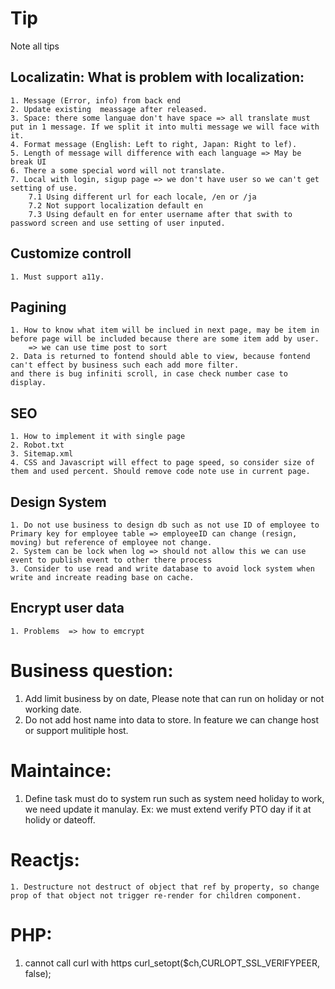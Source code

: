 # Tip
Note all tips

## Localizatin: What is problem with localization:
	1. Message (Error, info) from back end
	2. Update existing  meassage after released.
	3. Space: there some languae don't have space => all translate must put in 1 message. If we split it into multi message we will face with it.
	4. Format message (English: Left to right, Japan: Right to lef).
	5. Length of message will difference with each language => May be break UI
	6. There a some special word will not translate.
	7. Local with login, sigup page => we don't have user so we can't get setting of use. 
		7.1 Using different url for each locale, /en or /ja
		7.2 Not support localization default en
		7.3 Using default en for enter username after that swith to password screen and use setting of user inputed.

## Customize controll
	1. Must support a11y.

## Pagining
	1. How to know what item will be inclued in next page, may be item in before page will be included because there are some item add by user.
		=> we can use time post to sort
	2. Data is returned to fontend should able to view, because fontend can't effect by business such each add more filter.
	and there is bug infiniti scroll, in case check number case to display.

## SEO
	1. How to implement it with single page
	2. Robot.txt
	3. Sitemap.xml
	4. CSS and Javascript will effect to page speed, so consider size of them and used percent. Should remove code note use in current page.

## Design System
	1. Do not use business to design db such as not use ID of employee to Primary key for employee table => employeeID can change (resign, moving) but reference of employee not change.
	2. System can be lock when log => should not allow this we can use event to publish event to other there process 
	3. Consider to use read and write database to avoid lock system when write and increate reading base on cache.

## Encrypt user data
	1. Problems  => how to emcrypt 

	
# Business question:
 1. Add limit business by on date, Please note that can run on holiday or not working date.
 2. Do not add host name into data to store. In feature we can change host or support mulitiple host.
 
# Maintaince: 
 1. Define task must do to system run such as system need holiday to work, we need update it manulay.
	Ex: we must extend verify PTO day if it at holidy or dateoff.

 
# Reactjs: 
	1. Destructure not destruct of object that ref by property, so change prop of that object not trigger re-render for children component.

# PHP:
1. cannot call curl with https
      curl_setopt($ch,CURLOPT_SSL_VERIFYPEER, false);
